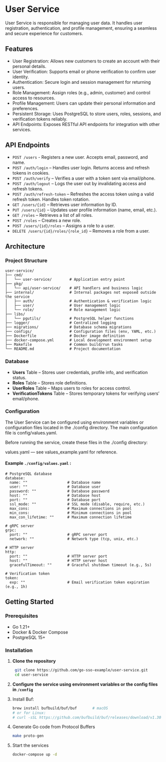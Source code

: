 # User Service

User Service is responsible for managing user data. It handles user registration, authentication, and profile management, ensuring a seamless and secure experience for customers.

## Features

- User Registration: Allows new customers to create an account with their personal details. 
- User Verification: Supports email or phone verification to confirm user identity.
- Authentication: Secure login and session management for returning users.
- Role Management: Assign roles (e.g., admin, customer) and control access to resources.
- Profile Management: Users can update their personal information and preferences. 
- Persistent Storage: Uses PostgreSQL to store users, roles, sessions, and verification tokens reliably.
- API Endpoints: Exposes RESTful API endpoints for integration with other services.


## API Endpoints
- `POST /users` - Registers a new user. Accepts email, password, and name.
- `POST /auth/login` – Handles user login. Returns access and refresh tokens in cookies.
- `POST /auth/verify` – Verifies a user with a token sent via email/phone.
- `POST /auth/logout` – Logs the user out by invalidating access and refresh tokens.
- `POST /auth/refresh-token` – Refreshes the access token using a valid refresh token. Handles token rotation.
- `GET /users/{id}` – Retrieves user information by ID.
- `PUT /users/{id}` – Updates user profile information (name, email, etc.).
- `GET /roles` – Retrieves a list of all roles.
- `POST /roles` – Creates a new role.
- `POST /users/{id}/roles` – Assigns a role to a user.
- `DELETE /users/{id}/roles/{role_id}`  – Removes a role from a user.


## Architecture

### Project Structure
```
user-service/
├── cmd/
│   └── user-service/        # Application entry point
├── pkg/
│   └── api/user-service/    # API handlers and business logic
├── internal/                # Internal packages not exposed outside the service
│   ├── auth/                # Authentication & verification logic
│   ├── user/                # User management logic
│   └── role/                # Role management logic
├── libs/
│   └── pgutils/             # PostgreSQL helper functions
├── logger/                  # Centralized logging
├── migrations/              # Database schema migrations
├── configs/                 # Configuration files (env, YAML, etc.)
├── Dockerfile               # Docker image definition
├── docker-compose.yml       # Local development environment setup
├── Makefile                 # Common build/run tasks
└── README.md                # Project documentation
```

### Database
- **Users** Table – Stores user credentials, profile info, and verification status.
- **Roles** Table – Stores role definitions.
- **UserRoles** Table – Maps users to roles for access control.
- **VerificationTokens** Table – Stores temporary tokens for verifying users’ email/phone.


### Configuration

The User Service can be configured using environment variables or configuration files located in the ./config directory.
The main configuration file is config/values.yaml.

Before running the service, create these files in the ./config directory:

values.yaml — see values_example.yaml for reference.

#### Example `./config/values.yaml` :

```
# PostgreSQL database
database:
  name: ""                  # Database name
  user: ""                  # Database user
  password: ""              # Database password
  host: ""                  # Database host
  port: ""                  # Database port
  ssl_mode: ""              # SSL mode (disable, require, etc.)
  max_cons:                 # Maximum connections in pool
  min_cons:                 # Minimum connections in pool
  max_con_lifetime: ""      # Maximum connection lifetime

# gRPC server
grpc:
  port: ""                  # gRPC server port
  network: ""               # Network type (tcp, unix, etc.)

# HTTP server
http:
  port: ""                  # HTTP server port
  host: ""                  # HTTP server host
  gracefulTimeout: ""       # Graceful shutdown timeout (e.g., 5s)

# Verification token
token:
  exp: ""                   # Email verification token expiration (e.g., 1h)
```

## Getting Started

### Prerequisites

- Go 1.21+
- Docker & Docker Compose
- PostgreSQL 15+


### Installation

1. **Clone the repository**
   ```bash
    git clone https://github.com/go-sso-example/user-service.git
    cd user-service
   ```

2. **Configure the service using environment variables or the config files in `/config`**
3. Install Buf:
    ```bash
   brew install bufbuild/buf/buf       # macOS
   # or for Linux:
    # curl -sSL https://github.com/bufbuild/buf/releases/download/v1.30.0/buf-Linux-x86_64 -o /usr/local/bin/buf && chmod +x /usr/local/bin/buf
    ```

4. Generate Go code from Protocol Buffers
   ```bash
   make proto-gen
    ```
   
5. Start the services
    ```bash
   docker-compose up -d
    ```